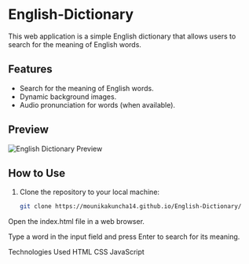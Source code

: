 # English-Dictionary
This web application is a simple English dictionary that allows users to search for the meaning of English words.

## Features

- Search for the meaning of English words.
- Dynamic background images.
- Audio pronunciation for words (when available).

## Preview

![English Dictionary Preview](https://www.awesomescreenshot.com/image/42080836?key=70ed3ba3129ff909567b73fb0ad5627b)

## How to Use

1. Clone the repository to your local machine:
   ```bash
   git clone https://mounikakuncha14.github.io/English-Dictionary/
Open the index.html file in a web browser.

Type a word in the input field and press Enter to search for its meaning.

Technologies Used
HTML
CSS
JavaScript
